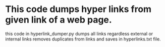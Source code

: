 # This code dumps hyper links from given link of a web page.

this code in hyperlink_dumper.py dumps all links regardless external or internal links
removes duplicates from links and saves in hyperlinks.txt file.
 

